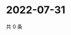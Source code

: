 # 2022-07-31

共 0 条

<!-- BEGIN WEIBO -->
<!-- 最后更新时间 Sun Jul 31 2022 13:17:09 GMT+0800 (China Standard Time) -->

<!-- END WEIBO -->
